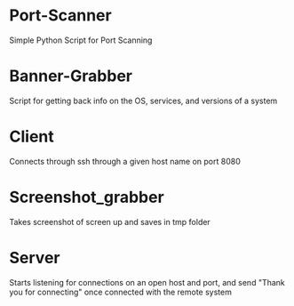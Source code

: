 # Port-Scanner
Simple Python Script for Port Scanning
# Banner-Grabber
Script for getting back info on the OS, services, and versions of a system
# Client
Connects through ssh through a given host name on port 8080
# Screenshot_grabber
Takes screenshot of screen up and saves in tmp folder
# Server
Starts listening for connections on an open host and port, and send "Thank you for connecting" once connected with the remote system
